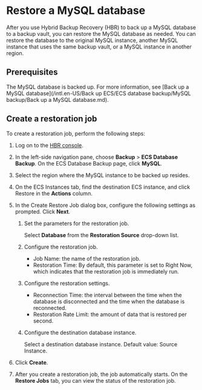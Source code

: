 # Restore a MySQL database

After you use Hybrid Backup Recovery \(HBR\) to back up a MySQL database to a backup vault, you can restore the MySQL database as needed. You can restore the database to the original MySQL instance, another MySQL instance that uses the same backup vault, or a MySQL instance in another region.

## Prerequisites

The MySQL database is backed up. For more information, see [Back up a MySQL database](/intl.en-US/Back up ECS/ECS database backup/MySQL backup/Back up a MySQL database.md).

## Create a restoration job

To create a restoration job, perform the following steps:

1.  Log on to the [HBR console](https://hbr.console.aliyun.com).

2.  In the left-side navigation pane, choose **Backup** \> **ECS Database Backup**. On the ECS Database Backup page, click **MySQL**.

3.  Select the region where the MySQL instance to be backed up resides.

4.  On the ECS Instances tab, find the destination ECS instance, and click Restore in the **Actions** column.

5.  In the Create Restore Job dialog box, configure the following settings as prompted. Click **Next**.

    1.  Set the parameters for the restoration job.

        Select **Database** from the **Restoration Source** drop-down list.

    2.  Configure the restoration job.

        -   Job Name: the name of the restoration job.
        -   Restoration Time: By default, this parameter is set to Right Now, which indicates that the restoration job is immediately run.
    3.  Configure the restoration settings.

        -   Reconnection Time: the interval between the time when the database is disconnected and the time when the database is reconnected.
        -   Restoration Rate Limit: the amount of data that is restored per second.
    4.  Configure the destination database instance.

        Select a destination database instance. Default value: Source Instance.

6.  Click **Create**.

7.  After you create a restoration job, the job automatically starts. On the **Restore Jobs** tab, you can view the status of the restoration job.


